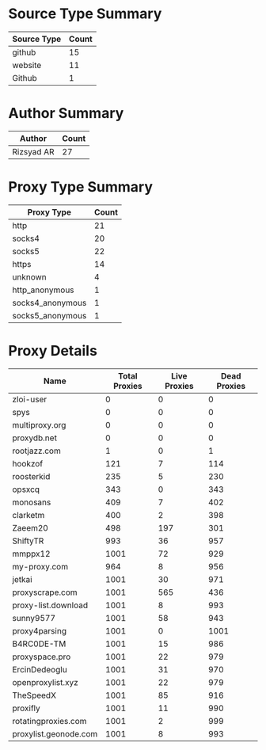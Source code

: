 # Source Type Summary

| Source Type | Count |
|-------------|-------|
| github | 15 |
| website | 11 |
| Github | 1 |


# Author Summary

| Author | Count |
|--------|-------|
| Rizsyad AR | 27 |


# Proxy Type Summary

| Proxy Type | Count |
|------------|-------|
| http | 21 |
| socks4 | 20 |
| socks5 | 22 |
| https | 14 |
| unknown | 4 |
| http_anonymous | 1 |
| socks4_anonymous | 1 |
| socks5_anonymous | 1 |


# Proxy Details

| Name | Total Proxies | Live Proxies | Dead Proxies |
|------|---------------|--------------|---------------|
| zloi-user | 0 | 0 | 0 |
| spys | 0 | 0 | 0 |
| multiproxy.org | 0 | 0 | 0 |
| proxydb.net | 0 | 0 | 0 |
| rootjazz.com | 1 | 0 | 1 |
| hookzof | 121 | 7 | 114 |
| roosterkid | 235 | 5 | 230 |
| opsxcq | 343 | 0 | 343 |
| monosans | 409 | 7 | 402 |
| clarketm | 400 | 2 | 398 |
| Zaeem20 | 498 | 197 | 301 |
| ShiftyTR | 993 | 36 | 957 |
| mmppx12 | 1001 | 72 | 929 |
| my-proxy.com | 964 | 8 | 956 |
| jetkai | 1001 | 30 | 971 |
| proxyscrape.com | 1001 | 565 | 436 |
| proxy-list.download | 1001 | 8 | 993 |
| sunny9577 | 1001 | 58 | 943 |
| proxy4parsing | 1001 | 0 | 1001 |
| B4RC0DE-TM | 1001 | 15 | 986 |
| proxyspace.pro | 1001 | 22 | 979 |
| ErcinDedeoglu | 1001 | 31 | 970 |
| openproxylist.xyz | 1001 | 22 | 979 |
| TheSpeedX | 1001 | 85 | 916 |
| proxifly | 1001 | 11 | 990 |
| rotatingproxies.com | 1001 | 2 | 999 |
| proxylist.geonode.com | 1001 | 8 | 993 |
